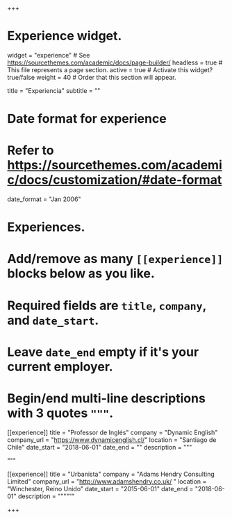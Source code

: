 +++
# Experience widget.
widget = "experience"  # See https://sourcethemes.com/academic/docs/page-builder/
headless = true  # This file represents a page section.
active = true  # Activate this widget? true/false
weight = 40  # Order that this section will appear.

title = "Experiencia"
subtitle = ""

# Date format for experience
#   Refer to https://sourcethemes.com/academic/docs/customization/#date-format
date_format = "Jan 2006"

# Experiences.
#   Add/remove as many `[[experience]]` blocks below as you like.
#   Required fields are `title`, `company`, and `date_start`.
#   Leave `date_end` empty if it's your current employer.
#   Begin/end multi-line descriptions with 3 quotes `"""`.
[[experience]]
  title = "Professor de Inglés"
  company = "Dynamic English"
  company_url = "https://www.dynamicenglish.cl/"
  location = "Santiago de Chile"
  date_start = "2018-06-01"
  date_end = ""
  description = """

  
  """

[[experience]]
  title = "Urbanista"
  company = "Adams Hendry Consulting Limited"
  company_url = "http://www.adamshendry.co.uk/ "
  location = "Winchester, Reino Unido"
  date_start = "2015-06-01"
  date_end = "2018-06-01"
  description = """"""

+++
